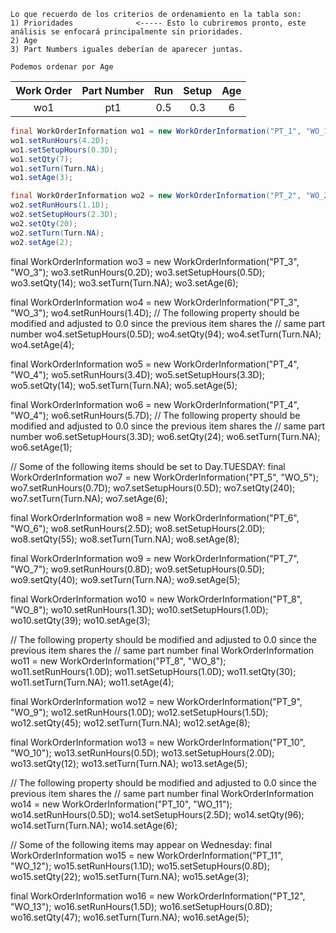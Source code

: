     Lo que recuerdo de los criterios de ordenamiento en la tabla son:
    1) Prioridades              <----- Esto lo cubriremos pronto, este análisis se enfocará principalmente sin prioridades.
    2) Age
    3) Part Numbers iguales deberían de aparecer juntas. 

    Podemos ordenar por Age

|Work Order|Part Number|Run|Setup|Age|
|:----------:|:-----:|:---:|:-----:|:---:|
|wo1       | pt1       |0.5|0.3|6|

```java
final WorkOrderInformation wo1 = new WorkOrderInformation("PT_1", "WO_1");
wo1.setRunHours(4.2D);
wo1.setSetupHours(0.3D);
wo1.setQty(7);
wo1.setTurn(Turn.NA);
wo1.setAge(3);
```

```java
final WorkOrderInformation wo2 = new WorkOrderInformation("PT_2", "WO_2");
wo2.setRunHours(1.1D);
wo2.setSetupHours(2.3D);
wo2.setQty(20);
wo2.setTurn(Turn.NA);
wo2.setAge(2);
```

final WorkOrderInformation wo3 = new WorkOrderInformation("PT_3", "WO_3");
wo3.setRunHours(0.2D);
wo3.setSetupHours(0.5D);
wo3.setQty(14);
wo3.setTurn(Turn.NA);
wo3.setAge(6);

final WorkOrderInformation wo4 = new WorkOrderInformation("PT_3", "WO_3");
wo4.setRunHours(1.4D);
// The following property should be modified and adjusted to 0.0 since the previous item shares the
// same part number
wo4.setSetupHours(0.5D);
wo4.setQty(94);
wo4.setTurn(Turn.NA);
wo4.setAge(4);

final WorkOrderInformation wo5 = new WorkOrderInformation("PT_4", "WO_4");
wo5.setRunHours(3.4D);
wo5.setSetupHours(3.3D);
wo5.setQty(14);
wo5.setTurn(Turn.NA);
wo5.setAge(5);

final WorkOrderInformation wo6 = new WorkOrderInformation("PT_4", "WO_4");
wo6.setRunHours(5.7D);
// The following property should be modified and adjusted to 0.0 since the previous item shares the
// same part number
wo6.setSetupHours(3.3D);
wo6.setQty(24);
wo6.setTurn(Turn.NA);
wo6.setAge(1);

// Some of the following items should be set to Day.TUESDAY:
final WorkOrderInformation wo7 = new WorkOrderInformation("PT_5", "WO_5");
wo7.setRunHours(0.7D);
wo7.setSetupHours(0.5D);
wo7.setQty(240);
wo7.setTurn(Turn.NA);
wo7.setAge(6);

final WorkOrderInformation wo8 = new WorkOrderInformation("PT_6", "WO_6");
wo8.setRunHours(2.5D);
wo8.setSetupHours(2.0D);
wo8.setQty(55);
wo8.setTurn(Turn.NA);
wo8.setAge(8);

final WorkOrderInformation wo9 = new WorkOrderInformation("PT_7", "WO_7");
wo9.setRunHours(0.8D);
wo9.setSetupHours(0.5D);
wo9.setQty(40);
wo9.setTurn(Turn.NA);
wo9.setAge(5);

final WorkOrderInformation wo10 = new WorkOrderInformation("PT_8", "WO_8");
wo10.setRunHours(1.3D);
wo10.setSetupHours(1.0D);
wo10.setQty(39);
wo10.setAge(3);

// The following property should be modified and adjusted to 0.0 since the previous item shares the
// same part number
final WorkOrderInformation wo11 = new WorkOrderInformation("PT_8", "WO_8");
wo11.setRunHours(1.0D);
wo11.setSetupHours(1.0D);
wo11.setQty(30);
wo11.setTurn(Turn.NA);
wo11.setAge(4);

final WorkOrderInformation wo12 = new WorkOrderInformation("PT_9", "WO_9");
wo12.setRunHours(1.0D);
wo12.setSetupHours(1.5D);
wo12.setQty(45);
wo12.setTurn(Turn.NA);
wo12.setAge(8);

final WorkOrderInformation wo13 = new WorkOrderInformation("PT_10", "WO_10");
wo13.setRunHours(0.5D);
wo13.setSetupHours(2.0D);
wo13.setQty(12);
wo13.setTurn(Turn.NA);
wo13.setAge(5);

// The following property should be modified and adjusted to 0.0 since the previous item shares the
// same part number
final WorkOrderInformation wo14 = new WorkOrderInformation("PT_10", "WO_11");
wo14.setRunHours(0.5D);
wo14.setSetupHours(2.5D);
wo14.setQty(96);
wo14.setTurn(Turn.NA);
wo14.setAge(6);

// Some of the following items may appear on Wednesday:
final WorkOrderInformation wo15 = new WorkOrderInformation("PT_11", "WO_12");
wo15.setRunHours(1.1D);
wo15.setSetupHours(0.8D);
wo15.setQty(22);
wo15.setTurn(Turn.NA);
wo15.setAge(3);

final WorkOrderInformation wo16 = new WorkOrderInformation("PT_12", "WO_13");
wo16.setRunHours(1.5D);
wo16.setSetupHours(0.8D);
wo16.setQty(47);
wo16.setTurn(Turn.NA);
wo16.setAge(5);